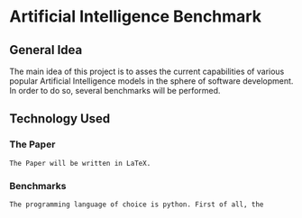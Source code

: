 # Artificial Intelligence Benchmark

## General Idea

The main idea of this project is to asses the current capabilities of various popular Artificial Intelligence models in the sphere of software development. In order to do so, several benchmarks will be performed.

## Technology Used

### The Paper
    
    The Paper will be written in LaTeX.

### Benchmarks 
    
    The programming language of choice is python. First of all, the 
